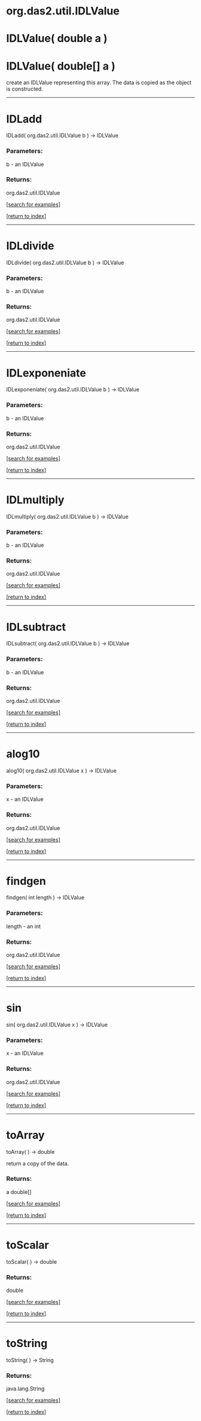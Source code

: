 # org.das2.util.IDLValue



# IDLValue( double a )


# IDLValue( double[] a )
create an IDLValue representing this array.  The data is copied
 as the object is constructed.

***
<a name="IDLadd"></a>
# IDLadd
IDLadd( org.das2.util.IDLValue b ) &rarr; IDLValue



### Parameters:
b - an IDLValue

### Returns:
org.das2.util.IDLValue


<a href="https://github.com/autoplot/dev/search?q=IDLadd&unscoped_q=IDLadd">[search for examples]</a>

<a href="https://github.com/autoplot/documentation/blob/master/javadoc/index-all.md">[return to index]</a>

***
<a name="IDLdivide"></a>
# IDLdivide
IDLdivide( org.das2.util.IDLValue b ) &rarr; IDLValue



### Parameters:
b - an IDLValue

### Returns:
org.das2.util.IDLValue


<a href="https://github.com/autoplot/dev/search?q=IDLdivide&unscoped_q=IDLdivide">[search for examples]</a>

<a href="https://github.com/autoplot/documentation/blob/master/javadoc/index-all.md">[return to index]</a>

***
<a name="IDLexponeniate"></a>
# IDLexponeniate
IDLexponeniate( org.das2.util.IDLValue b ) &rarr; IDLValue



### Parameters:
b - an IDLValue

### Returns:
org.das2.util.IDLValue


<a href="https://github.com/autoplot/dev/search?q=IDLexponeniate&unscoped_q=IDLexponeniate">[search for examples]</a>

<a href="https://github.com/autoplot/documentation/blob/master/javadoc/index-all.md">[return to index]</a>

***
<a name="IDLmultiply"></a>
# IDLmultiply
IDLmultiply( org.das2.util.IDLValue b ) &rarr; IDLValue



### Parameters:
b - an IDLValue

### Returns:
org.das2.util.IDLValue


<a href="https://github.com/autoplot/dev/search?q=IDLmultiply&unscoped_q=IDLmultiply">[search for examples]</a>

<a href="https://github.com/autoplot/documentation/blob/master/javadoc/index-all.md">[return to index]</a>

***
<a name="IDLsubtract"></a>
# IDLsubtract
IDLsubtract( org.das2.util.IDLValue b ) &rarr; IDLValue



### Parameters:
b - an IDLValue

### Returns:
org.das2.util.IDLValue


<a href="https://github.com/autoplot/dev/search?q=IDLsubtract&unscoped_q=IDLsubtract">[search for examples]</a>

<a href="https://github.com/autoplot/documentation/blob/master/javadoc/index-all.md">[return to index]</a>

***
<a name="alog10"></a>
# alog10
alog10( org.das2.util.IDLValue x ) &rarr; IDLValue



### Parameters:
x - an IDLValue

### Returns:
org.das2.util.IDLValue


<a href="https://github.com/autoplot/dev/search?q=alog10&unscoped_q=alog10">[search for examples]</a>

<a href="https://github.com/autoplot/documentation/blob/master/javadoc/index-all.md">[return to index]</a>

***
<a name="findgen"></a>
# findgen
findgen( int length ) &rarr; IDLValue



### Parameters:
length - an int

### Returns:
org.das2.util.IDLValue


<a href="https://github.com/autoplot/dev/search?q=findgen&unscoped_q=findgen">[search for examples]</a>

<a href="https://github.com/autoplot/documentation/blob/master/javadoc/index-all.md">[return to index]</a>

***
<a name="sin"></a>
# sin
sin( org.das2.util.IDLValue x ) &rarr; IDLValue



### Parameters:
x - an IDLValue

### Returns:
org.das2.util.IDLValue


<a href="https://github.com/autoplot/dev/search?q=sin&unscoped_q=sin">[search for examples]</a>

<a href="https://github.com/autoplot/documentation/blob/master/javadoc/index-all.md">[return to index]</a>

***
<a name="toArray"></a>
# toArray
toArray(  ) &rarr; double

return a copy of the data.

### Returns:
a double[]


<a href="https://github.com/autoplot/dev/search?q=toArray&unscoped_q=toArray">[search for examples]</a>

<a href="https://github.com/autoplot/documentation/blob/master/javadoc/index-all.md">[return to index]</a>

***
<a name="toScalar"></a>
# toScalar
toScalar(  ) &rarr; double



### Returns:
double


<a href="https://github.com/autoplot/dev/search?q=toScalar&unscoped_q=toScalar">[search for examples]</a>

<a href="https://github.com/autoplot/documentation/blob/master/javadoc/index-all.md">[return to index]</a>

***
<a name="toString"></a>
# toString
toString(  ) &rarr; String



### Returns:
java.lang.String


<a href="https://github.com/autoplot/dev/search?q=toString&unscoped_q=toString">[search for examples]</a>

<a href="https://github.com/autoplot/documentation/blob/master/javadoc/index-all.md">[return to index]</a>

